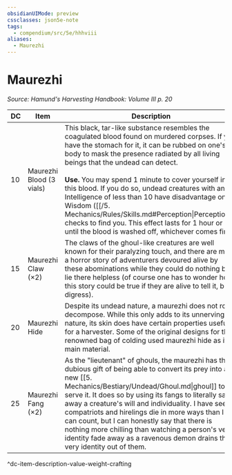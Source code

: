 ```yaml
---
obsidianUIMode: preview
cssclasses: json5e-note
tags:
  - compendium/src/5e/hhhviii
aliases:
  - Maurezhi
---
```

# Maurezhi
*Source: Hamund's Harvesting Handbook: Volume III p. 20* 

| DC | Item | Description | Value | Weight | Crafting |
|----|------|-------------|-------|--------|----------|
| 10 | Maurezhi Blood (3 vials) | This black, tar-like substance resembles the coagulated blood found on murdered corpses. If you have the stomach for it, it can be rubbed on one's body to mask the presence radiated by all living beings that the undead can detect.<br /><br />**Use.** You may spend 1 minute to cover yourself in this blood. If you do so, undead creatures with an Intelligence of less than 10 have disadvantage on Wisdom ([[/5. Mechanics/Rules/Skills.md#Perception\|Perception]]) checks to find you. This effect lasts for 1 hour or until the blood is washed off, whichever comes first. | 5 gp | 2 lb | — |
| 15 | Maurezhi Claw (×2) | The claws of the ghoul-like creatures are well known for their paralyzing touch, and there are many a horror story of adventurers devoured alive by these abominations while they could do nothing but lie there helpless (of course one has to wonder how this story could be true if they are alive to tell it, but I digress). | 6 gp | 6 lb | [[5. Mechanics/Items/Paralyzing Dust (HHHVI).md\|Paralyzing Dust]] |
| 20 | Maurezhi Hide | Despite its undead nature, a maurezhi does not rot or decompose. While this only adds to its unnerving nature, its skin does have certain properties useful for a harvester. Some of the original designs for the renowned bag of colding used maurezhi hide as its main material. | 10 gp | 12 lb | [[5. Mechanics/Items/Bag Of Colding (HHHVI).md\|Bag of Colding]] |
| 25 | Maurezhi Fang (×2) | As the "lieutenant" of ghouls, the maurezhi has the dubious gift of being able to convert its prey into a new [[5. Mechanics/Bestiary/Undead/Ghoul.md\|ghoul]] to serve it. It does so by using its fangs to literally sap away a creature's will and individuality. I have seen compatriots and hirelings die in more ways than I can count, but I can honestly say that there is nothing more chilling than watching a person's very identity fade away as a ravenous demon drains the very identity out of them. | 300 gp | 1 lb | [[5. Mechanics/Items/Dagger Of Apathy (HHHVIII).md\|Dagger of Apathy]] |
^dc-item-description-value-weight-crafting
